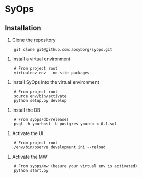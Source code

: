 # SyOps

## Installation
1. Clone the repository
```
    git clone git@github.com:aosyborg/syops.git
```

1. Install a virtual environment
```
    # From project root
    virtualenv env --no-site-packages
```

1. Install SyOps into the virtual environment
```
    # From project root
    source env/bin/activate
    python setup.py develop
```

1. Install the DB
```
    # From syops/db/releases
    psql -h yourhost -U postgres yourdb < 0.1.sql
```

1. Activate the UI
```
    # From project root
   ./env/bin/pserve development.ini --reload
```

1. Activate the MW
```
    # From syops/mw (besure your virtual env is activated)
    python start.py
```
